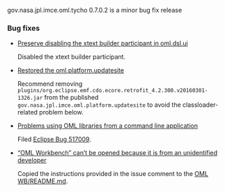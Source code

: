 gov.nasa.jpl.imce.oml.tycho 0.7.0.2 is a minor bug fix release

### Bug fixes

- [Preserve disabling the xtext builder participant in oml.dsl.ui](https://github.com/JPL-IMCE/gov.nasa.jpl.imce.oml.tycho/issues/17)

  Disabled the xtext builder participant.
  
- [Restored the oml.platform.updatesite](https://github.com/JPL-IMCE/gov.nasa.jpl.imce.oml.tycho/issues/16)

  Recommend removing `plugins/org.eclipse.emf.cdo.ecore.retrofit_4.2.300.v20160301-1326.jar` from the published `gov.nasa.jpl.imce.oml.platform.updatesite`
  to avoid the classloader-related problem below.
  
- [Problems using OML libraries from a command line application](https://github.com/JPL-IMCE/gov.nasa.jpl.imce.oml.tycho/issues/15)

  Filed [Eclipse Bug 517009](https://bugs.eclipse.org/bugs/show_bug.cgi?id=517009).
  
- [“OML Workbench” can’t be opened because it is from an unidentified developer](https://github.com/JPL-IMCE/gov.nasa.jpl.imce.oml.tycho/issues/14)

  Copied the instructions provided in the issue comment to the [OML WB/README.md](../releng/gov.nasa.jpl.oml.product/README.md).
  
